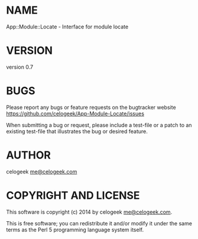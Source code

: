 # NAME

App::Module::Locate - Interface for module locate

# VERSION

version 0.7

# BUGS

Please report any bugs or feature requests on the bugtracker website
https://github.com/celogeek/App-Module-Locate/issues

When submitting a bug or request, please include a test-file or a
patch to an existing test-file that illustrates the bug or desired
feature.

# AUTHOR

celogeek <me@celogeek.com>

# COPYRIGHT AND LICENSE

This software is copyright (c) 2014 by celogeek <me@celogeek.com>.

This is free software; you can redistribute it and/or modify it under
the same terms as the Perl 5 programming language system itself.
